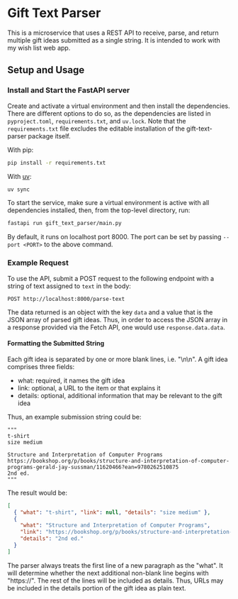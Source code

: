 # Gift Text Parser

This is a microservice that uses a REST API to receive, parse, and return multiple
gift ideas submitted as a single string. It is intended to work with my wish list
web app.

## Setup and Usage

### Install and Start the FastAPI server

Create and activate a virtual environment and then install the dependencies.
There are different options to do so, as the dependencies are listed in `pyproject.toml`, `requirements.txt`, and `uv.lock`.
Note that the `requirements.txt` file excludes the editable installation of the gift-text-parser package itself.

With pip:

```bash
pip install -r requirements.txt
```

With [uv](https://docs.astral.sh/uv/guides/projects/):

```bash
uv sync
```

To start the service, make sure a virtual environment is active with all dependencies installed, then, from the top-level directory, run:

```bash
fastapi run gift_text_parser/main.py
```

By default, it runs on localhost port 8000.
The port can be set by passing `--port <PORT>` to the above command.

### Example Request

To use the API, submit a POST request to the following endpoint with a string of text assigned to `text` in the body:

`POST http://localhost:8000/parse-text`

The data returned is an object with the key `data` and a value that is the JSON array of parsed gift ideas.
Thus, in order to access the JSON array in a response provided via the Fetch API, one would use `response.data.data`.

#### Formatting the Submitted String

Each gift idea is separated by one or more blank lines, i.e. "\n\n".
A gift idea comprises three fields:

- what: required, it names the gift idea
- link: optional, a URL to the item or that explains it
- details: optional, additional information that may be relevant to the gift idea

Thus, an example submission string could be:

```
"""
t-shirt
size medium

Structure and Interpretation of Computer Programs
https://bookshop.org/p/books/structure-and-interpretation-of-computer-programs-gerald-jay-sussman/11620466?ean=9780262510875
2nd ed.
"""
```

The result would be:

```json
[
  { "what": "t-shirt", "link": null, "details": "size medium" },
  {
    "what": "Structure and Interpretation of Computer Programs",
    "link": "https://bookshop.org/p/books/structure-and-interpretation-of-computer-programs-gerald-jay-sussman/11620466?ean=9780262510875",
    "details": "2nd ed."
  }
]
```

The parser always treats the first line of a new paragraph as the "what".
It will determine whether the next additional non-blank line begins with "https://".
The rest of the lines will be included as details.
Thus, URLs may be included in the details portion of the gift idea as plain text.
